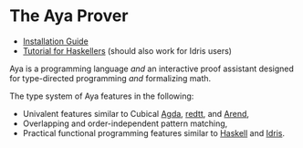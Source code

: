 # The Aya Prover

+ [Installation Guide](install)
+ [Tutorial for Haskellers](haskeller-tutorial) (should also work for Idris users)

Aya is a programming language _and_ an interactive proof assistant designed for type-directed programming _and_ formalizing math.

The type system of Aya features in the following:

+ Univalent features similar to Cubical [Agda], [redtt], and [Arend],
+ Overlapping and order-independent pattern matching,
+ Practical functional programming features similar to [Haskell] and [Idris].

<!-- Aya is under active development. Please be patient until future information is available. -->

[Arend]: https://arend-lang.github.io
[redtt]: https://redprl.org
[Agda]: https://wiki.portal.chalmers.se/agda/pmwiki.php
[Haskell]: https://www.haskell.org
[Idris]: https://www.idris-lang.org
